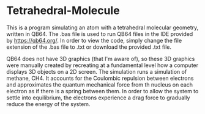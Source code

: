 # Tetrahedral-Molecule
This is a program simulating an atom with a tetrahedral molecular geometry, written in QB64.  The .bas file is used to run QB64 files in the IDE provided by https://qb64.org/.  In order to view the code, simply change the file extension of the .bas file to .txt or download the provided .txt file.

QB64 does not have 3D graphics (that I'm aware of), so these 3D graphics were manually created by recreating at a fundamental level how a computer displays 3D objects on a 2D screen.  The simulation runs a simulation of methane, CH4.  It accounts for the Coulombic repulsion between electrons and approximates the quantum mechanical force from th nucleus on each electron as if there is a spring between them.  In order to allow the system to settle into equilibrium, the electrons experience a drag force to gradually reduce the energy of the system.
